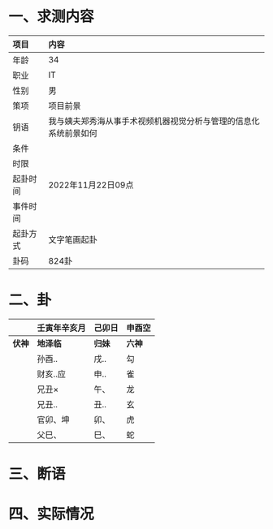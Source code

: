 # 一、求测内容
|项目|内容|
|:-|:-|
|年龄|34|
|职业|IT|
|性别|男|
|策项|项目前景|
|钥语|我与姨夫郑秀海从事手术视频机器视觉分析与管理的信息化系统前景如何|
|条件||
|时限||
|起卦时间|2022年11月22日09点|
|事件时间||
|起卦方式|文字笔画起卦|
|卦码|824卦|

# 二、卦
||壬寅年辛亥月|己卯日|申酉空|
|:-|:-|:-|:-|
|**伏神**|**地泽临**|**归妹**|**六神**|
||孙酉..|戌..|勾|
||财亥..应|申..|雀|
||兄丑×|午、|龙|
||兄丑..|丑..|玄|
||官卯、坤|卯、|虎|
||父巳、|巳、|蛇|


# 三、断语

# 四、实际情况